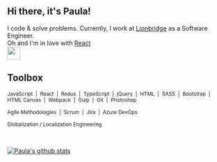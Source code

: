 ## Hi there, it's Paula!


I code & solve problems. Currently, I work at [Lionbridge](https://www.lionbridge.com/) as a Software Engineer.<br>
Oh and I'm in love with [React](https://pl.reactjs.org/) </br>
<img src="https://rawgit.com/gorangajic/react-icons/master/react-icons.svg" width="30" height="30" />



## Toolbox


<sub>JavaScript&nbsp;  |&nbsp;  React&nbsp;  |&nbsp;  Redux&nbsp;  |&nbsp;  TypeScript&nbsp;  |&nbsp;  jQuery&nbsp;  |&nbsp;  HTML&nbsp;  |&nbsp;  SASS&nbsp;  |&nbsp;  Bootstrap&nbsp;  |&nbsp;  HTML Canvas&nbsp;  |&nbsp;  Webpack&nbsp;  |&nbsp;  Gulp&nbsp;  |&nbsp;  Git&nbsp;  |&nbsp;  Photoshop&nbsp;</sub>

<sub>Agile Methodologies&nbsp; |&nbsp; Scrum&nbsp; |&nbsp; Jira&nbsp; |&nbsp; Azure DevOps&nbsp;</sub>

<sub>Globalization / Localization Engineering</sub>

<br>

[![Paula's github stats](https://github-readme-stats.vercel.app/api?username=soygitana)](https://github.com/soygitana/github-readme-stats)
